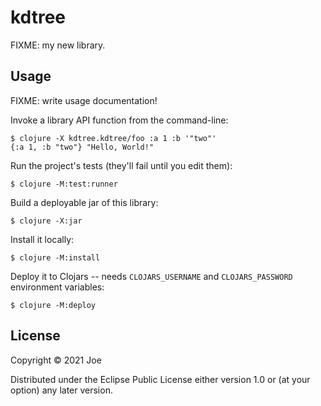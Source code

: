 # kdtree

FIXME: my new library.

## Usage

FIXME: write usage documentation!

Invoke a library API function from the command-line:

    $ clojure -X kdtree.kdtree/foo :a 1 :b '"two"'
    {:a 1, :b "two"} "Hello, World!"

Run the project's tests (they'll fail until you edit them):

    $ clojure -M:test:runner

Build a deployable jar of this library:

    $ clojure -X:jar

Install it locally:

    $ clojure -M:install

Deploy it to Clojars -- needs `CLOJARS_USERNAME` and `CLOJARS_PASSWORD` environment variables:

    $ clojure -M:deploy

## License

Copyright © 2021 Joe

Distributed under the Eclipse Public License either version 1.0 or (at
your option) any later version.
